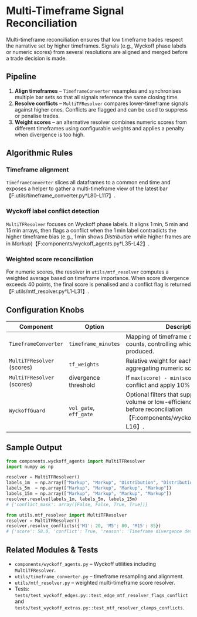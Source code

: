 # Multi-Timeframe Signal Reconciliation

Multi-timeframe reconciliation ensures that low timeframe trades respect the narrative set by higher timeframes. Signals (e.g., Wyckoff phase labels or numeric scores) from several resolutions are aligned and merged before a trade decision is made.

## Pipeline

1. **Align timeframes** – `TimeframeConverter` resamples and synchronises multiple bar sets so that all signals reference the same closing time.
2. **Resolve conflicts** – `MultiTFResolver` compares lower-timeframe signals against higher ones. Conflicts are flagged and can be used to suppress or penalise trades.
3. **Weight scores** – an alternative resolver combines numeric scores from different timeframes using configurable weights and applies a penalty when divergence is too high.

## Algorithmic Rules

### Timeframe alignment
`TimeframeConverter` slices all dataframes to a common end time and exposes a helper to gather a multi-timeframe view of the latest bar【F:utils/timeframe_converter.py†L80-L117】.

### Wyckoff label conflict detection
`MultiTFResolver` focuses on Wyckoff phase labels. It aligns 1 min, 5 min and 15 min arrays, then flags a conflict when the 1 min label contradicts the higher timeframe bias (e.g., 1 min shows *Distribution* while higher frames are in *Markup*)【F:components/wyckoff_agents.py†L35-L42】.

### Weighted score reconciliation
For numeric scores, the resolver in `utils/mtf_resolver` computes a weighted average based on timeframe importance. When score divergence exceeds 40 points, the final score is penalised and a conflict flag is returned【F:utils/mtf_resolver.py†L1-L31】.

## Configuration Knobs

| Component | Option | Description |
|-----------|--------|-------------|
| `TimeframeConverter` | `timeframe_minutes` | Mapping of timeframe codes to minute counts, controlling which resamples are produced. |
| `MultiTFResolver` (scores) | `tf_weights` | Relative weight for each timeframe when aggregating numeric scores. |
| `MultiTFResolver` (scores) | divergence threshold | If `max(score) - min(score) > 40`, mark conflict and apply 10% penalty. |
| `WyckoffGuard` | `vol_gate`, `eff_gate` | Optional filters that suppress low-volume or low-efficiency phase labels before reconciliation【F:components/wyckoff_agents.py†L7-L16】. |

## Sample Output

```python
from components.wyckoff_agents import MultiTFResolver
import numpy as np

resolver = MultiTFResolver()
labels_1m  = np.array(["Markup", "Markup", "Distribution", "Distribution"])
labels_5m  = np.array(["Markup", "Markup", "Markup", "Markup"])
labels_15m = np.array(["Markup", "Markup", "Markup", "Markup"])
resolver.resolve(labels_1m, labels_5m, labels_15m)
# {'conflict_mask': array([False, False, True, True])}
```

```python
from utils.mtf_resolver import MultiTFResolver
resolver = MultiTFResolver()
resolver.resolve_conflicts({'M1': 20, 'M5': 80, 'M15': 85})
# {'score': 58.0, 'conflict': True, 'reason': 'Timeframe divergence detected'}
```

## Related Modules & Tests

- `components/wyckoff_agents.py` – Wyckoff utilities including `MultiTFResolver`.
- `utils/timeframe_converter.py` – timeframe resampling and alignment.
- `utils/mtf_resolver.py` – weighted multi-timeframe score resolver.
- Tests: `tests/test_wyckoff_edges.py::test_edge_mtf_resolver_flags_conflict` and `tests/test_wyckoff_extras.py::test_mtf_resolver_clamps_conflicts`.


